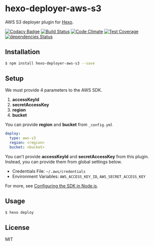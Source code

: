 # hexo-deployer-aws-s3

AWS S3 deployer plugin for [Hexo].

[![Codacy Badge](https://api.codacy.com/project/badge/Grade/479b379434e0459c8437d2d217558b6c)](https://www.codacy.com/app/kei.itof/hexo-deployer-aws-s3?utm_source=github.com&utm_medium=referral&utm_content=kei-ito/hexo-deployer-aws-s3&utm_campaign=badger)
[![Build Status](https://travis-ci.org/kei-ito/hexo-deployer-aws-s3.svg?branch=master)](https://travis-ci.org/kei-ito/hexo-deployer-aws-s3)
[![Code Climate](https://lima.codeclimate.com/github/kei-ito/hexo-deployer-aws-s3/badges/gpa.svg)](https://lima.codeclimate.com/github/kei-ito/hexo-deployer-aws-s3)
[![Test Coverage](https://lima.codeclimate.com/github/kei-ito/hexo-deployer-aws-s3/badges/coverage.svg)](https://lima.codeclimate.com/github/kei-ito/hexo-deployer-aws-s3/coverage)
[![dependencies Status](https://david-dm.org/kei-ito/hexo-deployer-aws-s3/status.svg)](https://david-dm.org/kei-ito/hexo-deployer-aws-s3)

## Installation

``` bash
$ npm install hexo-deployer-aws-s3 --save
```

## Setup

We must provide 4 parameters to the AWS SDK.

1. **accessKeyId**
2. **secretAccessKey**
3. **region**
4. **bucket**

You can provide **region** and **bucket** from `_config.yml`

``` yaml
deploy:
  type: aws-s3
  region: <region>
  bucket: <bucket>
```

You can't provide **accessKeyId** and **secretAccessKey** from this plugin.
Instead, you can provide them from global settings below.

- Credentials File: `~/.aws/credentials`
- Environment Variables: `AWS_ACCESS_KEY_ID`, `AWS_SECRET_ACCESS_KEY`

For more, see [Configuring the SDK in Node.js].

[Hexo]: http://hexo.io/
[Configuring the SDK in Node.js]: http://docs.aws.amazon.com/AWSJavaScriptSDK/guide/node-configuring.html

## Usage

``` bash
$ hexo deploy
```

## License
MIT

